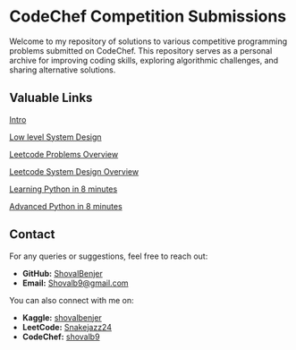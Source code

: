 # CodeChef Competition Submissions

Welcome to my repository of solutions to various competitive programming problems submitted on CodeChef. This repository serves as a personal archive for improving coding skills, exploring algorithmic challenges, and sharing alternative solutions.

## Valuable Links
[Intro](https://www.youtube.com/watch?v=W5E-zZWz2RQ)

[Low level System Design](https://www.youtube.com/watch?v=OhCp6ppX6bg)

[Leetcode Problems Overview](https://www.youtube.com/watch?v=DjYZk8nrXVY)

[Leetcode System Design Overview](https://www.youtube.com/watch?v=s9Qh9fWeOAk)

[Learning Python in 8 minutes](https://www.youtube.com/watch?v=713PzJ_fhRE)

[Advanced Python in 8 minutes](https://www.youtube.com/watch?v=xaJxt6yN04I)
## Contact

For any queries or suggestions, feel free to reach out:
- **GitHub:** [ShovalBenjer](https://github.com/ShovalBenjer)
- **Email:** [Shovalb9@gmail.com](mailto:Shovalb9@gmail.com)

You can also connect with me on:
- **Kaggle:** [shovalbenjer](https://www.kaggle.com/shovalbenjer)
- **LeetCode:** [Snakejazz24](https://leetcode.com/u/Snakejazz24/)
- **CodeChef:** [shovalb9](https://www.codechef.com/users/shovalb9)
```
